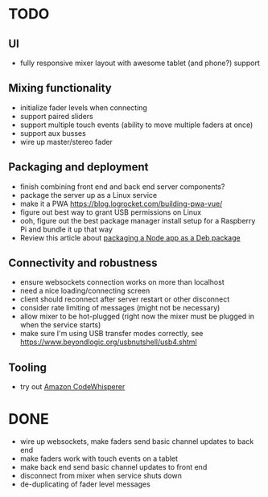 # TODO

## UI
- fully responsive mixer layout with awesome tablet (and phone?) support

## Mixing functionality
- initialize fader levels when connecting
- support paired sliders
- support multiple touch events (ability to move multiple faders at once)
- support aux busses
- wire up master/stereo fader

## Packaging and deployment
- finish combining front end and back end server components?
- package the server up as a Linux service
- make it a PWA https://blog.logrocket.com/building-pwa-vue/
- figure out best way to grant USB permissions on Linux
- ooh, figure out the best package manager install setup for a Raspberry Pi and
  bundle it up that way
- Review this article about [packaging a Node app as a Deb package](https://piercejethro.medium.com/how-to-package-a-node-js-application-into-a-debian-package-52c4abcb98f5)

## Connectivity and robustness
- ensure websockets connection works on more than localhost
- need a nice loading/connecting screen
- client should reconnect after server restart or other disconnect
- consider rate limiting of messages (might not be necessary)
- allow mixer to be hot-plugged (right now the mixer must be plugged in when the
  service starts)
- make sure I'm using USB transfer modes correctly, see 
  https://www.beyondlogic.org/usbnutshell/usb4.shtml


## Tooling
- try out [Amazon CodeWhisperer](https://aws.amazon.com/codewhisperer/)
# DONE
- wire up websockets, make faders send basic channel updates to back end
- make faders work with touch events on a tablet
- make back end send basic channel updates to front end
- disconnect from mixer when service shuts down
- de-duplicating of fader level messages
